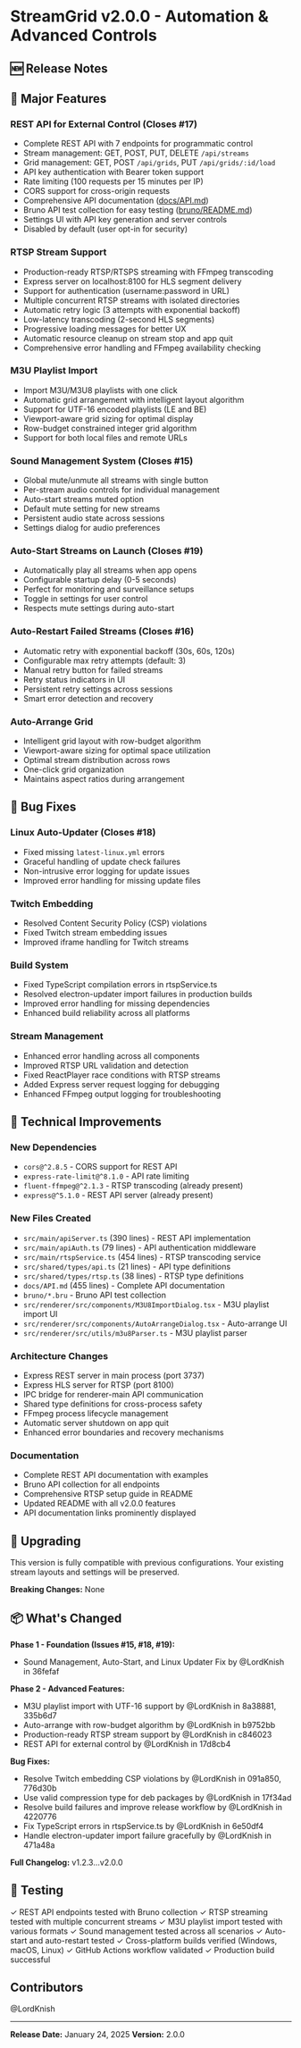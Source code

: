 # StreamGrid v2.0.0 - Automation & Advanced Controls

## 🆕 Release Notes

## 🎉 Major Features

### REST API for External Control (Closes #17)
- Complete REST API with 7 endpoints for programmatic control
- Stream management: GET, POST, PUT, DELETE `/api/streams`
- Grid management: GET, POST `/api/grids`, PUT `/api/grids/:id/load`
- API key authentication with Bearer token support
- Rate limiting (100 requests per 15 minutes per IP)
- CORS support for cross-origin requests
- Comprehensive API documentation ([docs/API.md](docs/API.md))
- Bruno API test collection for easy testing ([bruno/README.md](bruno/README.md))
- Settings UI with API key generation and server controls
- Disabled by default (user opt-in for security)

### RTSP Stream Support
- Production-ready RTSP/RTSPS streaming with FFmpeg transcoding
- Express server on localhost:8100 for HLS segment delivery
- Support for authentication (username:password in URL)
- Multiple concurrent RTSP streams with isolated directories
- Automatic retry logic (3 attempts with exponential backoff)
- Low-latency transcoding (2-second HLS segments)
- Progressive loading messages for better UX
- Automatic resource cleanup on stream stop and app quit
- Comprehensive error handling and FFmpeg availability checking

### M3U Playlist Import
- Import M3U/M3U8 playlists with one click
- Automatic grid arrangement with intelligent layout algorithm
- Support for UTF-16 encoded playlists (LE and BE)
- Viewport-aware grid sizing for optimal display
- Row-budget constrained integer grid algorithm
- Support for both local files and remote URLs

### Sound Management System (Closes #15)
- Global mute/unmute all streams with single button
- Per-stream audio controls for individual management
- Auto-start streams muted option
- Default mute setting for new streams
- Persistent audio state across sessions
- Settings dialog for audio preferences

### Auto-Start Streams on Launch (Closes #19)
- Automatically play all streams when app opens
- Configurable startup delay (0-5 seconds)
- Perfect for monitoring and surveillance setups
- Toggle in settings for user control
- Respects mute settings during auto-start

### Auto-Restart Failed Streams (Closes #16)
- Automatic retry with exponential backoff (30s, 60s, 120s)
- Configurable max retry attempts (default: 3)
- Manual retry button for failed streams
- Retry status indicators in UI
- Persistent retry settings across sessions
- Smart error detection and recovery

### Auto-Arrange Grid
- Intelligent grid layout with row-budget algorithm
- Viewport-aware sizing for optimal space utilization
- Optimal stream distribution across rows
- One-click grid organization
- Maintains aspect ratios during arrangement

## 🐛 Bug Fixes

### Linux Auto-Updater (Closes #18)
- Fixed missing `latest-linux.yml` errors
- Graceful handling of update check failures
- Non-intrusive error logging for update issues
- Improved error handling for missing update files

### Twitch Embedding
- Resolved Content Security Policy (CSP) violations
- Fixed Twitch stream embedding issues
- Improved iframe handling for Twitch streams

### Build System
- Fixed TypeScript compilation errors in rtspService.ts
- Resolved electron-updater import failures in production builds
- Improved error handling for missing dependencies
- Enhanced build reliability across all platforms

### Stream Management
- Enhanced error handling across all components
- Improved RTSP URL validation and detection
- Fixed ReactPlayer race conditions with RTSP streams
- Added Express server request logging for debugging
- Enhanced FFmpeg output logging for troubleshooting

## 🔧 Technical Improvements

### New Dependencies
- `cors@^2.8.5` - CORS support for REST API
- `express-rate-limit@^8.1.0` - API rate limiting
- `fluent-ffmpeg@^2.1.3` - RTSP transcoding (already present)
- `express@^5.1.0` - REST API server (already present)

### New Files Created
- `src/main/apiServer.ts` (390 lines) - REST API implementation
- `src/main/apiAuth.ts` (79 lines) - API authentication middleware
- `src/main/rtspService.ts` (454 lines) - RTSP transcoding service
- `src/shared/types/api.ts` (21 lines) - API type definitions
- `src/shared/types/rtsp.ts` (38 lines) - RTSP type definitions
- `docs/API.md` (455 lines) - Complete API documentation
- `bruno/*.bru` - Bruno API test collection
- `src/renderer/src/components/M3U8ImportDialog.tsx` - M3U playlist import UI
- `src/renderer/src/components/AutoArrangeDialog.tsx` - Auto-arrange UI
- `src/renderer/src/utils/m3u8Parser.ts` - M3U playlist parser

### Architecture Changes
- Express REST server in main process (port 3737)
- Express HLS server for RTSP (port 8100)
- IPC bridge for renderer-main API communication
- Shared type definitions for cross-process safety
- FFmpeg process lifecycle management
- Automatic server shutdown on app quit
- Enhanced error boundaries and recovery mechanisms

### Documentation
- Complete REST API documentation with examples
- Bruno API collection for all endpoints
- Comprehensive RTSP setup guide in README
- Updated README with all v2.0.0 features
- API documentation links prominently displayed

## 🔄 Upgrading

This version is fully compatible with previous configurations. Your existing stream layouts and settings will be preserved.

**Breaking Changes:** None

## 📦 What's Changed

**Phase 1 - Foundation (Issues #15, #18, #19):**
- Sound Management, Auto-Start, and Linux Updater Fix by @LordKnish in 36fefaf

**Phase 2 - Advanced Features:**
- M3U playlist import with UTF-16 support by @LordKnish in 8a38881, 335b6d7
- Auto-arrange with row-budget algorithm by @LordKnish in b9752bb
- Production-ready RTSP stream support by @LordKnish in c846023
- REST API for external control by @LordKnish in 17d8cb4

**Bug Fixes:**
- Resolve Twitch embedding CSP violations by @LordKnish in 091a850, 776d30b
- Use valid compression type for deb packages by @LordKnish in 17f34ad
- Resolve build failures and improve release workflow by @LordKnish in 4220776
- Fix TypeScript errors in rtspService.ts by @LordKnish in 6e50df4
- Handle electron-updater import failure gracefully by @LordKnish in 471a48a

**Full Changelog:** v1.2.3...v2.0.0

## 🧪 Testing

✓ REST API endpoints tested with Bruno collection
✓ RTSP streaming tested with multiple concurrent streams
✓ M3U playlist import tested with various formats
✓ Sound management tested across all scenarios
✓ Auto-start and auto-restart tested
✓ Cross-platform builds verified (Windows, macOS, Linux)
✓ GitHub Actions workflow validated
✓ Production build successful

## Contributors

@LordKnish

---

**Release Date:** January 24, 2025
**Version:** 2.0.0
